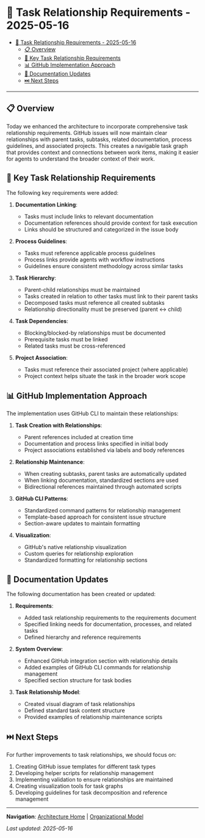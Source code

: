 # 🔗 Task Relationship Requirements - 2025-05-16

<!-- 📑 TABLE OF CONTENTS -->
- [🔗 Task Relationship Requirements - 2025-05-16](#-task-relationship-requirements---2025-05-16)
  - [📋 Overview](#-overview)
  - [🔑 Key Task Relationship Requirements](#-key-task-relationship-requirements)
  - [📊 GitHub Implementation Approach](#-github-implementation-approach)
  - [📝 Documentation Updates](#-documentation-updates)
  - [⏭️ Next Steps](#️-next-steps)

---

## 📋 Overview

Today we enhanced the architecture to incorporate comprehensive task relationship requirements. GitHub issues will now maintain clear relationships with parent tasks, subtasks, related documentation, process guidelines, and associated projects. This creates a navigable task graph that provides context and connections between work items, making it easier for agents to understand the broader context of their work.

## 🔑 Key Task Relationship Requirements

The following key requirements were added:

1. **Documentation Linking**:
   - Tasks must include links to relevant documentation
   - Documentation references should provide context for task execution
   - Links should be structured and categorized in the issue body

2. **Process Guidelines**:
   - Tasks must reference applicable process guidelines
   - Process links provide agents with workflow instructions
   - Guidelines ensure consistent methodology across similar tasks

3. **Task Hierarchy**:
   - Parent-child relationships must be maintained
   - Tasks created in relation to other tasks must link to their parent tasks
   - Decomposed tasks must reference all created subtasks
   - Relationship directionality must be preserved (parent ↔ child)

4. **Task Dependencies**:
   - Blocking/blocked-by relationships must be documented
   - Prerequisite tasks must be linked
   - Related tasks must be cross-referenced

5. **Project Association**:
   - Tasks must reference their associated project (where applicable)
   - Project context helps situate the task in the broader work scope

## 📊 GitHub Implementation Approach

The implementation uses GitHub CLI to maintain these relationships:

1. **Task Creation with Relationships**:
   - Parent references included at creation time
   - Documentation and process links specified in initial body
   - Project associations established via labels and body references

2. **Relationship Maintenance**:
   - When creating subtasks, parent tasks are automatically updated
   - When linking documentation, standardized sections are used
   - Bidirectional references maintained through automated scripts

3. **GitHub CLI Patterns**:
   - Standardized command patterns for relationship management
   - Template-based approach for consistent issue structure
   - Section-aware updates to maintain formatting

4. **Visualization**:
   - GitHub's native relationship visualization
   - Custom queries for relationship exploration
   - Standardized formatting for relationship sections

## 📝 Documentation Updates

The following documentation has been created or updated:

1. **Requirements**:
   - Added task relationship requirements to the requirements document
   - Specified linking needs for documentation, processes, and related tasks
   - Defined hierarchy and reference requirements

2. **System Overview**:
   - Enhanced GitHub integration section with relationship details
   - Added examples of GitHub CLI commands for relationship management
   - Specified section structure for task bodies

3. **Task Relationship Model**:
   - Created visual diagram of task relationships
   - Defined standard task content structure
   - Provided examples of relationship maintenance scripts

## ⏭️ Next Steps

For further improvements to task relationships, we should focus on:

1. Creating GitHub issue templates for different task types
2. Developing helper scripts for relationship management
3. Implementing validation to ensure relationships are maintained
4. Creating visualization tools for task graphs
5. Developing guidelines for task decomposition and reference management

---

<!-- 🧭 NAVIGATION -->
**Navigation**: [Architecture Home](../../architecture/README.md) | [Organizational Model](./organizational-model.md)

*Last updated: 2025-05-16*